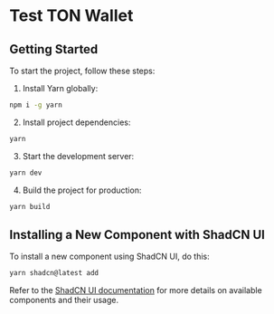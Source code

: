 # Test TON Wallet

## Getting Started

To start the project, follow these steps:

1. Install Yarn globally:

```sh
npm i -g yarn
```

2. Install project dependencies:

```sh
yarn
```

3. Start the development server:

```sh
yarn dev
```

4. Build the project for production:

```sh
yarn build
```

## Installing a New Component with ShadCN UI

To install a new component using ShadCN UI, do this:

```sh
yarn shadcn@latest add
```

Refer to the [ShadCN UI documentation](https://ui.shadcn.com/docs) for more details on available components and their usage.
